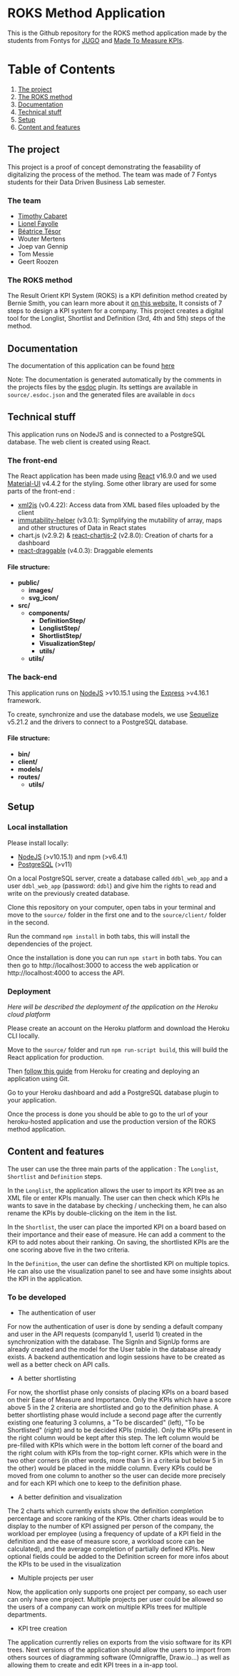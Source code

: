 # ROKS Method Application

This is the Github repository for the ROKS method application made by the students from Fontys for [JUGO](https://jugo.nl/en/) and [Made To Measure KPIs](https://madetomeasurekpis.com/).

# Table of Contents
1. [The project](#project)
2. [The ROKS method](#method)
3. [Documentation](#documentation)
4. [Technical stuff](#technical)
5. [Setup](#setup)
6. [Content and features](#content)

## The project <a name="project"></a>

This project is a proof of concept demonstrating the feasability of digitalizing the process of the method.
The team was made of 7 Fontys students for their Data Driven Business Lab semester.

### The team <a name="team"></a>

- [Timothy Cabaret](https://github.com/Haukain)
- [Lionel Fayolle](https://github.com/lionel438)
- [Béatrice Tésor](https://github.com/Beatrice1234)
- Wouter Mertens
- Joep van Gennip
- Tom Messie
- Geert Roozen

### The ROKS method <a name="method"></a>

The Result Orient KPI System (ROKS) is a KPI definition method created by Bernie Smith, you can learn more about it [on this website.](https://madetomeasurekpis.com/roks-kpi-method-overview/)
It consists of 7 steps to design a KPI system for a company. This project creates a digital tool for the Longlist, Shortlist and Definition (3rd, 4th and 5th) steps of the method.

## Documentation <a name="documentation"></a>

The documentation of this application can be found [here](*TBD*)

Note: The documentation is generated automatically by the comments in the projects files by the [esdoc](https://esdoc.org/) plugin. Its settings are available in `source/.esdoc.json` and the generated files are available in `docs`

## Technical stuff <a name="technical"></a>

This application runs on NodeJS and is connected to a PostgreSQL database.
The web client is created using React.

### The front-end 

The React application has been made using [React](https://reactjs.org/) v16.9.0 and we used [Material-UI](https://material-ui.com/) v4.4.2 for the styling.
Some other library are used for some parts of the front-end :
- [xml2js](https://www.npmjs.com/package/xml2js) (v0.4.22): Access data from XML based files uploaded by the client
- [immutability-helper](https://github.com/kolodny/immutability-helper) (v3.0.1): Symplifying the mutability of array, maps and other structures of Data in React states
- chart.js (v2.9.2) & [react-chartjs-2](https://www.npmjs.com/package/react-chartjs-2) (v2.8.0): Creation of charts for a dashboard
- [react-draggable](https://www.npmjs.com/package/react-draggable) (v4.0.3): Draggable elements

#### File structure:

- **public/**
    - **images/**
    - **svg_icon/**
- **src/**
    - **components/**
        - **DefinitionStep/**
        - **LonglistStep/**
        - **ShortlistStep/**
        - **VisualizationStep/**
        - **utils/**
    - **utils/**

### The back-end 

This application runs on [NodeJS](https://nodejs.org/en/) >v10.15.1 using the [Express](https://expressjs.com/) >v4.16.1 framework.

To create, synchronize and use the database models, we use [Sequelize](https://sequelize.org/) v5.21.2 and the drivers to connect to a PostgreSQL database.

#### File structure:

- **bin/**
- **client/**
- **models/**
- **routes/**
    - **utils/**

## Setup <a name="setup"></a>

### Local installation

Please install locally:
- [NodeJS](https://nodejs.org/en/) (>v10.15.1) and npm (>v6.4.1)
- [PostgreSQL](https://www.postgresql.org/) (>v11)

On a local PostgreSQL server, create a database called `ddbl_web_app` and a user `ddbl_web_app` (password: `ddbl`) and give him the rights to read and write on the previously created database.

Clone this repository on your computer, open tabs in your terminal and move to the `source/` folder in the first one and to the `source/client/` folder in the second.

Run the command `npm install` in both tabs, this will install the dependencies of the project.

Once the installation is done you can run `npm start` in both tabs. You can then go to http://localhost:3000 to access the web application or http://localhost:4000 to access the API.

### Deployment

*Here will be described the deployment of the application on the Heroku cloud platform*

Please create an account on the Heroku platform and download the Heroku CLI locally.

Move to the `source/` folder and run `npm run-script build`, this will build the React application for production.

Then [follow this guide](https://devcenter.heroku.com/articles/git) from Heroku for creating and deploying an application using Git.

Go to your Heroku dashboard and add a PostgreSQL database plugin to your application.

Once the process is done you should be able to go to the url of your heroku-hosted application and use the production version of the ROKS method application.

## Content and features <a name="content"></a>

The user can use the three main parts of the application : The `Longlist`, `Shortlist` and `Definition` steps.

In the `Longlist`, the application allows the user to import its KPI tree as an XML file or enter KPIs manually. The user can then check which KPIs he wants to save in the database by checking / unchecking them, he can also rename the KPIs by double-clicking on the item in the list.

In the `Shortlist`, the user can place the imported KPI on a board based on their importance and their ease of measure. He can add a comment to the KPI to add notes about their ranking. On saving, the shortlisted KPIs are the one scoring above five in the two criteria.

In the `Definition`, the user can define the shortlisted KPI on multiple topics. He can also use the visualization panel to see and have some insights about the KPI in the application.

### To be developed

- The authentication of user

For now the authentication of user is done by sending a default company and user in the API requests (companyId 1, userId 1) created in the synchronization with the database. The SignIn and SignUp forms are already created and the model for the User table in the database already exists. A backend authentication and login sessions have to be created as well as a better check on API calls.

- A better shortlisting

For now, the shortlist phase only consists of placing KPIs on a board based on their Ease of Measure and Importance. Only the KPIs which have a score above 5 in the 2 criteria are shortlisted and go to the definition phase.
A better shortlisting phase would include a second page after the currently existing one featuring 3 columns, a "To be discarded" (left), "To be Shortlisted" (right) and to be decided KPIs (middle). Only the KPIs present in the right column would be kept after this step.
The left column would be pre-filled with KPIs which were in the bottom left corner of the board and the right colum with KPIs from the top-right corner. KPIs which were in the two other corners (in other words, more than 5 in a criteria but below 5 in the other) would be placed in the middle column. Every KPIs could be moved from one column to another so the user can decide more precisely and for each KPI which one to keep to the definition phase.

- A better definition and visualization

The 2 charts which currently exists show the definition completion percentage and score ranking of the KPIs. Other charts ideas would be to display to the number of KPI assigned per person of the company, the workload per employee (using a frequency of update of a KPI field in the definition and the ease of measure score, a workload score can be calculated), and the average completion of partially defined KPIs.
New optional fields could be added to the Definition screen for more infos about the KPIs to be used in the visualization

- Multiple projects per user

Now, the application only supports one project per company, so each user can only have one project. Multiple projects per user could be allowed so the users of a company can work on multiple KPIs trees for multiple departments.

- KPI tree creation

The application currently relies on exports from the visio software for its KPI trees. Next versions of the application should allow the users to import from others sources of diagramming software (Omnigraffle, Draw.io...) as well as allowing them to create and edit KPI trees in a in-app tool.